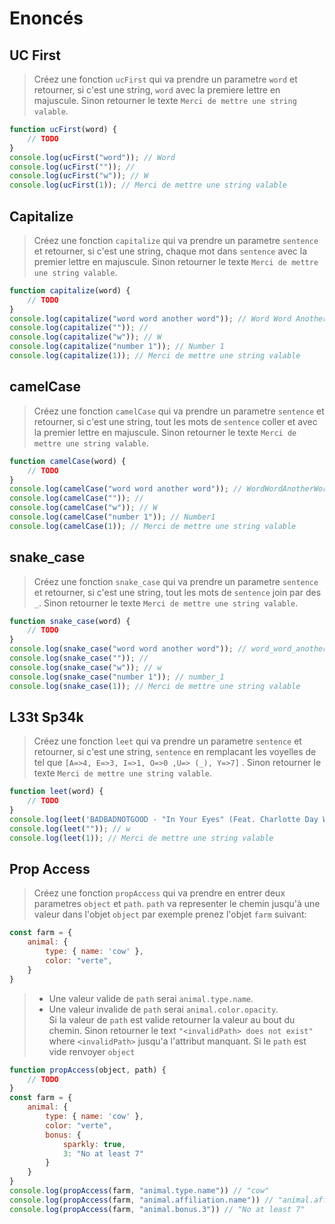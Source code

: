 # Enoncés

## UC First
> Créez une fonction `ucFirst` qui va prendre un parametre `word` et retourner, si c'est une string, `word` avec la premiere lettre en majuscule. Sinon retourner le texte `Merci de mettre une string valable`.
```js
function ucFirst(word) {
    // TODO
}
console.log(ucFirst("word")); // Word
console.log(ucFirst("")); // 
console.log(ucFirst("w")); // W 
console.log(ucFirst(1)); // Merci de mettre une string valable
```

## Capitalize
> Créez une fonction `capitalize` qui va prendre un parametre `sentence` et retourner, si c'est une string, chaque mot dans `sentence` avec la premier lettre en majuscule. Sinon retourner le texte `Merci de mettre une string valable`.
```js
function capitalize(word) {
    // TODO
}
console.log(capitalize("word word another word")); // Word Word Another Word
console.log(capitalize("")); // 
console.log(capitalize("w")); // W
console.log(capitalize("number 1")); // Number 1
console.log(capitalize(1)); // Merci de mettre une string valable
```
## camelCase
> Créez une fonction `camelCase` qui va prendre un parametre `sentence` et retourner, si c'est une string, tout les mots de `sentence` coller et avec la premier lettre en majuscule. Sinon retourner le texte `Merci de mettre une string valable`.
```js
function camelCase(word) {
    // TODO
}
console.log(camelCase("word word another word")); // WordWordAnotherWord
console.log(camelCase("")); // 
console.log(camelCase("w")); // W
console.log(camelCase("number 1")); // Number1
console.log(camelCase(1)); // Merci de mettre une string valable
```
## snake_case
> Créez une fonction `snake_case` qui va prendre un parametre `sentence` et retourner, si c'est une string, tout les mots de `sentence` join par des `_`. Sinon retourner le texte `Merci de mettre une string valable`.
```js
function snake_case(word) {
    // TODO
}
console.log(snake_case("word word another word")); // word_word_another_word
console.log(snake_case("")); // 
console.log(snake_case("w")); // w
console.log(snake_case("number 1")); // number_1
console.log(snake_case(1)); // Merci de mettre une string valable
```
## L33t Sp34k
> Créez une fonction `leet` qui va prendre un parametre `sentence` et retourner, si c'est une string, `sentence` en remplacant les voyelles de tel que `[A=>4, E=>3, I=>1, O=>0 ,U=> (_), Y=>7]`
. Sinon retourner le texte `Merci de mettre une string valable`.
```js
function leet(word) {
    // TODO
}
console.log(leet('BADBADNOTGOOD - "In Your Eyes" (Feat. Charlotte Day Wilson)')); // B4DB4DN0TG00D - "1N 70(_)R 373S" (F34T. CH4RL0TT3 D47 W1LS0N)
console.log(leet("")); // w
console.log(leet(1)); // Merci de mettre une string valable
```
## Prop Access
> Créez une fonction `propAccess` qui va prendre en entrer deux parametres `object` et `path`. `path` va representer le chemin jusqu'à une valeur dans l'objet `object` par exemple prenez l'objet `farm` suivant:
```js
const farm = {
    animal: {
        type: { name: 'cow' },
        color: "verte",
    }
}
```
> - Une valeur valide de `path` serai `animal.type.name`. 
> - Une valeur invalide de `path` serai `animal.color.opacity`.\
 Si la valeur de `path` est valide retourner la valeur au bout du chemin. Sinon retourner le text `"<invalidPath> does not exist"` where `<invalidPath>` jusqu'a l'attribut manquant. Si le `path` est vide renvoyer `object`
```js
function propAccess(object, path) {
    // TODO
}
const farm = {
    animal: {
        type: { name: 'cow' },
        color: "verte",
        bonus: {
            sparkly: true,
            3: "No at least 7"
        }
    }
}
console.log(propAccess(farm, "animal.type.name")) // "cow" 
console.log(propAccess(farm, "animal.affiliation.name")) // "animal.affiliation does not exist" 
console.log(propAccess(farm, "animal.bonus.3")) // "No at least 7" 

```